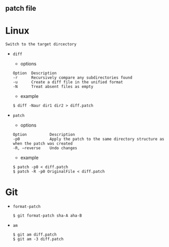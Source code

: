 patch file
---

# Linux

    Switch to the target dircectory

+ `diff`

    - options

    ```
    Option  Description
    -r      Recursively compare any subdirectories found
    -u      Create a diff file in the unified format
    -N      Treat absent files as empty
    ```

    - example

    ```
    $ diff -Naur dir1 dir2 > diff.patch
    ```

+ `patch`

    + options

    ```
    Option          Description
    -p0             Apply the patch to the same directory structure as when the patch was created
    -R, –reverse    Undo changes
    ```

    - example

    ```
    $ patch -p0 < diff.patch
    $ patch -R -p0 OriginalFile < diff.patch
    ```

# Git

+ `format-patch`

    ```
    $ git format-patch sha-A aha-B
    ```

+ `am`

    ```
    $ git am diff.patch
    $ git am -3 diff.patch
    ```

